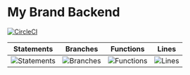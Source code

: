 #  My Brand Backend

[![CircleCI](https://circleci.com/gh/ElissaDesign/MyBrand-Backend/tree/Develop.svg?style=svg)](https://circleci.com/gh/ElissaDesign/MyBrand-Backend/tree/Develop)


| Statements                | Branches                | Functions                | Lines                |
| ------------------------- | ----------------------- | ------------------------ | -------------------- |
| ![Statements](https://img.shields.io/badge/statements-25.85%25-red.svg?style=flat) | ![Branches](https://img.shields.io/badge/branches-39.4%25-red.svg?style=flat) | ![Functions](https://img.shields.io/badge/functions-12.42%25-red.svg?style=flat) | ![Lines](https://img.shields.io/badge/lines-25.1%25-red.svg?style=flat) |
